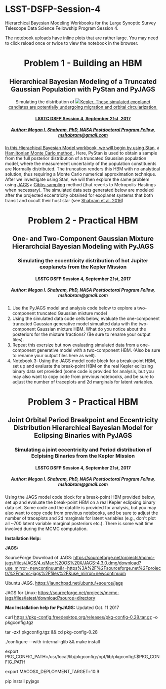 # LSST-DSFP-Session-4
Hierarchical Bayesian Modeling Workbooks for the Large Synoptic Survey Telescope Data Science Fellowship Program Session 4.

The notebook uploads have inline plots that are rather large.  You may need to click reload once or twice to view the notebook in the browser.  

<h1 align="center"></h1>
<h1 align="center">Problem 1 - Building an HBM</h1>
<h2 align="center">Hierarchical Bayesian Modeling of a Truncated Gaussian Population with PyStan and PyJAGS</h2>
<div align="center">Simulating the distribution of <a href="http://www.codecogs.com/eqnedit.php?latex=\boldsymbol{e&space;\cos&space;\omega}" target="_blank"><img src="http://latex.codecogs.com/gif.latex? "$\boldsymbol{e \cos \omega}$" for hot Jupiter exoplanets from  <i>Kepler</i>. These simulated exoplanet candiates are potentially undergoing migration and orbital circularization. </div>
<h4 align="center">LSSTC DSFP Session 4, September 21st, 2017</h4>
<h5 align="center">Author: Megan I. Shabram, PhD,
NASA Postdoctoral Program Fellow,  mshabram@gmail.com</h5>

<p>In this Hierachical Bayesian Model workbook, we will begin by using <a href="http://mc-stan.org/users/documentation/case-studies.html">Stan</a>, a <a href="https://en.wikipedia.org/wiki/Hybrid_Monte_Carlo">Hamiltonian Monte Carlo method </a>. Here, PyStan is used to obtain a sample from the full posterior distribution of a truncated Gaussian population model, where the measurement uncertainty of the population constituents are Normally distributed. The truncation renders this HBM with no analytical solution, thus requiring a Monte Carlo numerical approximation technique. After we investigate using Stan, we will then explore the same problem using <a href="https://martynplummer.wordpress.com/2016/01/11/pyjags/"> JAGS</a> a <a href="https://en.wikipedia.org/wiki/Gibbs_sampling">Gibbs sampling</a> method (that reverts to Metropolis-Hastings when necessary). The simulated data sets generated below are modeled after the projected eccentricity obtained for exoplanet systems that both transit and occult their host star (see <a href="https://arxiv.org/abs/1511.02861"> Shabram et al. 2016</a>)</p>

<h1 align="center">Problem 2 - Practical HBM</h1>
<h2 align="center">One- and Two-Component Gaussian Mixture Hierarchcial Bayesian Modeling with PyJAGS</h2>
<h3 align="center">Simulating the eccentricity distribution of hot Jupiter exoplanets from the Kepler Mission</h3>
<h4 align="center">LSSTC DSFP Session 4, September 21st, 2017</h4>
<h5 align="center">Author: Megan I. Shabram, PhD,
NASA Postdoctoral Program Fellow,  mshabram@gmail.com</h5>

1. Use the PyJAGS model and analysis code below to explore a two-component truncated Gaussian mixture model
2. Using the simulated data code cells below, evaluate the one-component truncated Gaussian generative model simualted data with the two-component Gaussian mixture HBM. What do you notice about the posteriors for the mixture fractions? (Be sure to rename your output files).
3. Repeat this exersize but now evaluating simulated data from a one-component generative model with a two-component HBM. (Also be sure to rename your output files here as well).
4. Notebook 3: Using the JAGS model code block for a break-point HBM, set up and evaluate the break-point HBM on the real Kepler eclipsing binary data set provided (some code is provided for analysis, but you may also want to copy code from previous notebooks, and be sure to adjust the number of traceplots and 2d marginals for latent variables.



<h1 align="center">Problem 3 - Practical HBM</h1>
<h2 align="center">Joint Orbital Period Breakpoint and Eccentricity Distribution Hierarchical Bayesian Model for Eclipsing Binaries with PyJAGS</h2>
<h3 align="center">Simulating a joint eccentricity and Period distribution of Eclpising Binaries from the Kepler Mission</h3>
<h4 align="center">LSSTC DSFP Session 4, September 21st, 2017</h4>
<h5 align="center">Author: Megan I. Shabram, PhD,
NASA Postdoctoral Program Fellow,  mshabram@gmail.com</h5>

Using the JAGS model code block for a break-point HBM provided below, set up and evaluate the break-point HBM on a real Kepler eclipsing binary data set. Some code and the datafile is provided for analysis, but you may also want to copy code from previous notebooks, and be sure to adjust the number of traceplots and 2d marginals for latent variables (e.g., don't plot all ~700 latent variable marginal posteriors etc.). There is some wait time involved during the MCMC computation.



**Installation Help:**


**JAGS:**

SourceForge Download of JAGS: https://sourceforge.net/projects/mcmc-jags/files/JAGS/4.x/Mac%20OS%20X/JAGS-4.3.0.dmg/download?use_mirror=newcontinuum&r=https%3A%2F%2Fsourceforge.net%2Fprojects%2Fmcmc-jags%2Ffiles%2F&use_mirror=newcontinuum

Ubuntu JAGS. https://launchpad.net/ubuntu/+source/jags

JAGS for Linux: https://sourceforge.net/projects/mcmc-jags/files/latest/download?source=directory


**Mac Installation help for PyJAGS:** 
Updated Oct. 11 2017

curl https://pkg-config.freedesktop.org/releases/pkg-config-0.28.tar.gz -o pkgconfig.tgz

tar -zxf pkgconfig.tgz && cd pkg-config-0.28

./configure --with-internal-glib && make install

export PKG_CONFIG_PATH=/usr/local/lib/pkgconfig:/opt/lib/pkgconfig/:$PKG_CONFIG_PATH

export MACOSX_DEPLOYMENT_TARGET=10.9

pip install pyjags
